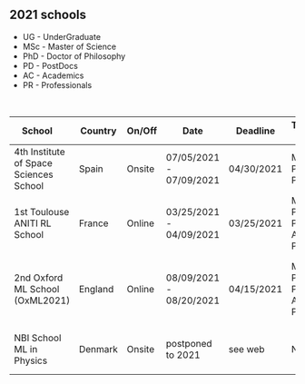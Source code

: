 ## 2021 schools  

<link rel="stylesheet" type="text/css" media="all" href="custom.css" />

* UG - UnderGraduate
* MSc - Master of Science
* PhD - Doctor of Philosophy
* PD - PostDocs
* AC - Academics
* PR - Professionals  

&nbsp;  

School &nbsp;&nbsp;&nbsp; | Country | On/Off | Date | Deadline | Target &nbsp; | Talk | Fees | Aid | Link 
--- | --- | --- |  --- | --- | --- | --- | --- | --- | --- 
4th Institute of Space Sciences School | Spain | Onsite | 07/05/2021 - 07/09/2021 | 04/30/2021 | MSc, PhD, PD | No | 60€ | No | https://indico.ice.csic.es/event/26/
1st Toulouse ANITI RL School | France | Online | 03/25/2021 - 04/09/2021 | 03/25/2021 | MSc, PhD, PD, AC, PR  | No | **FREE** | N/A | https://rlvs.aniti.fr/
2nd Oxford ML School (OxML2021) | England | Online | 08/09/2021 - 08/20/2021 | 04/15/2021 | MSc, PhD, PD, AC, PR | No | £400 (MSc/PhD), £600 (PD/AC), £1500 (PR) | fee waiver | www.oxfordml.school
NBI School ML in Physics | Denmark | Onsite | postponed to 2021 | see web | No | MSc, PhD, PD | 135€ | free waiver for locals | https://indico.nbi.ku.dk/event/1309/

